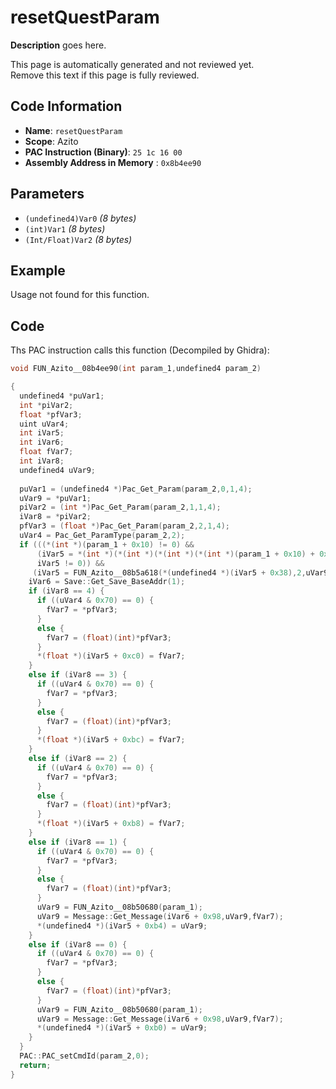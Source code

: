 # resetQuestParam

**Description** goes here.

This page is automatically generated and not reviewed yet.<br>Remove this text if this page is fully reviewed.

## Code Information

- **Name**: `resetQuestParam`
- **Scope**: Azito
- **PAC Instruction (Binary)**: `25 1c 16 00`
- **Assembly Address in Memory** : `0x8b4ee90`

## Parameters

- `(undefined4)Var0` *(8 bytes)*
- `(int)Var1` *(8 bytes)*
- `(Int/Float)Var2` *(8 bytes)*

## Example

Usage not found for this function.

## Code

Ths PAC instruction calls this function (Decompiled by Ghidra):

```c
void FUN_Azito__08b4ee90(int param_1,undefined4 param_2)

{
  undefined4 *puVar1;
  int *piVar2;
  float *pfVar3;
  uint uVar4;
  int iVar5;
  int iVar6;
  float fVar7;
  int iVar8;
  undefined4 uVar9;
  
  puVar1 = (undefined4 *)Pac_Get_Param(param_2,0,1,4);
  uVar9 = *puVar1;
  piVar2 = (int *)Pac_Get_Param(param_2,1,1,4);
  iVar8 = *piVar2;
  pfVar3 = (float *)Pac_Get_Param(param_2,2,1,4);
  uVar4 = Pac_Get_ParamType(param_2,2);
  if (((*(int *)(param_1 + 0x10) != 0) &&
      (iVar5 = *(int *)(*(int *)(*(int *)(*(int *)(param_1 + 0x10) + 0x10) + 0x30) + 0x14),
      iVar5 != 0)) &&
     (iVar5 = FUN_Azito__08b5a618(*(undefined4 *)(iVar5 + 0x38),2,uVar9,1), iVar5 != 0)) {
    iVar6 = Save::Get_Save_BaseAddr(1);
    if (iVar8 == 4) {
      if ((uVar4 & 0x70) == 0) {
        fVar7 = *pfVar3;
      }
      else {
        fVar7 = (float)(int)*pfVar3;
      }
      *(float *)(iVar5 + 0xc0) = fVar7;
    }
    else if (iVar8 == 3) {
      if ((uVar4 & 0x70) == 0) {
        fVar7 = *pfVar3;
      }
      else {
        fVar7 = (float)(int)*pfVar3;
      }
      *(float *)(iVar5 + 0xbc) = fVar7;
    }
    else if (iVar8 == 2) {
      if ((uVar4 & 0x70) == 0) {
        fVar7 = *pfVar3;
      }
      else {
        fVar7 = (float)(int)*pfVar3;
      }
      *(float *)(iVar5 + 0xb8) = fVar7;
    }
    else if (iVar8 == 1) {
      if ((uVar4 & 0x70) == 0) {
        fVar7 = *pfVar3;
      }
      else {
        fVar7 = (float)(int)*pfVar3;
      }
      uVar9 = FUN_Azito__08b50680(param_1);
      uVar9 = Message::Get_Message(iVar6 + 0x98,uVar9,fVar7);
      *(undefined4 *)(iVar5 + 0xb4) = uVar9;
    }
    else if (iVar8 == 0) {
      if ((uVar4 & 0x70) == 0) {
        fVar7 = *pfVar3;
      }
      else {
        fVar7 = (float)(int)*pfVar3;
      }
      uVar9 = FUN_Azito__08b50680(param_1);
      uVar9 = Message::Get_Message(iVar6 + 0x98,uVar9,fVar7);
      *(undefined4 *)(iVar5 + 0xb0) = uVar9;
    }
  }
  PAC::PAC_setCmdId(param_2,0);
  return;
}
```

